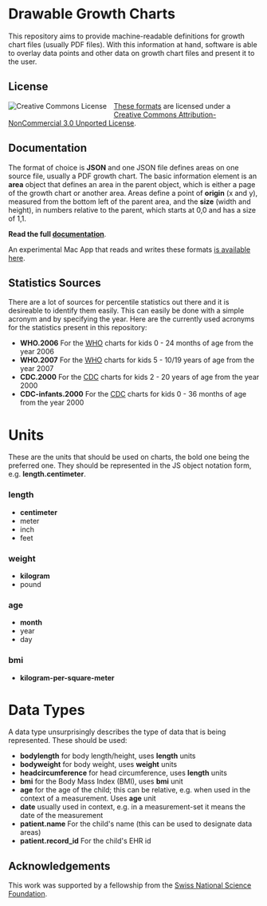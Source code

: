 Drawable Growth Charts
======================

This repository aims to provide machine-readable definitions for growth chart files (usually PDF files). With this information at hand, software is able to overlay data points and other data on growth chart files and present it to the user.


License
-------

<a rel="license" href="http://creativecommons.org/licenses/by-nc/3.0/deed.en_US"><img alt="Creative Commons License" style="border:none; float:left; margin:0 1em 1em 0;" src="http://i.creativecommons.org/l/by-nc/3.0/88x31.png" /></a> <a xmlns:cc="http://creativecommons.org/ns#" href="https://github.com/p2/growth-charts-json" property="cc:attributionName" rel="cc:attributionURL">These formats</a> are licensed under a <a rel="license" href="http://creativecommons.org/licenses/by-nc/3.0/deed.en_US">Creative Commons Attribution-NonCommercial 3.0 Unported License</a>.


Documentation
-------------

The format of choice is **JSON** and one JSON file defines areas on one source file, usually a PDF growth chart. The basic information element is an **area** object that defines an area in the parent object, which is either a page of the growth chart or another area. Areas define a point of **origin** (x and y), measured from the bottom left of the parent area, and the **size** (width and height), in numbers relative to the parent, which starts at 0,0 and has a size of 1,1.

**Read the full [documentation]**.

An experimental Mac App that reads and writes these formats [is available here][helper].


Statistics Sources
------------------

There are a lot of sources for percentile statistics out there and it is desireable to identify them easily. This can easily be done with a simple acronym and by specifying the year. Here are the currently used acronyms for the statistics present in this repository:

* **WHO.2006** For the [WHO] charts for kids 0 - 24 months of age from the year 2006
* **WHO.2007** For the [WHO] charts for kids 5 - 10/19 years of age from the year 2007
* **CDC.2000** For the [CDC] charts for kids 2 - 20 years of age from the year 2000
* **CDC-infants.2000** For the [CDC] charts for kids 0 - 36 months of age from the year 2000


Units
=====

These are the units that should be used on charts, the bold one being the preferred one. They should be represented in the JS object notation form, e.g. **length.centimeter**.

### length

* **centimeter**
* meter
* inch
* feet

### weight
* **kilogram**
* pound

### age
* **month**
* year
* day

### bmi
* **kilogram-per-square-meter**


Data Types
==========

A data type unsurprisingly describes the type of data that is being represented. These should be used:

* **bodylength** for body length/height, uses **length** units
* **bodyweight** for body weight, uses **weight** units
* **headcircumference** for head circumference, uses **length** units
* **bmi** for the Body Mass Index (BMI), uses **bmi** unit
* **age** for the age of the child; this can be relative, e.g. when used in the context of a measurement. Uses **age** unit
* **date** usually used in context, e.g. in a measurement-set it means the date of the measurement
* **patient.name** For the child's name (this can be used to designate data areas)
* **patient.record_id** For the child's EHR id


Acknowledgements
----------------

This work was supported by a fellowship from the [Swiss National Science Foundation][snf].


[documentation]: Format.md
[helper]: https://github.com/p2/growth-charts-helper
[who]: http://www.who.int/childgrowth/standards/en/
[cdc]: http://www.cdc.gov/growthcharts/cdc_charts.htm
[snf]: http://www.snf.ch/
